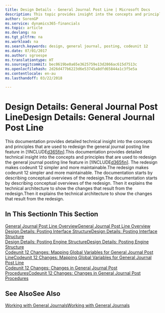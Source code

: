 ```yaml
---
title: Design Details - General Journal Post Line | Microsoft Docs
description: This topic provides insight into the concepts and principles that are used to redesign the general journal posting line feature in Finance and Operations, Business edition.
author: SorenGP
ms.service: dynamics365-financials
ms.topic: article
ms.devlang: na
ms.tgt_pltfrm: na
ms.workload: na
ms.search.keywords: design, general journal, posting, codeunit 12
ms.date: 07/01/2017
ms.author: sgroespe
ms.translationtype: HT
ms.sourcegitcommit: bec0619be0a65e3625759e13d2866ac615d7513c
ms.openlocfilehash: 2d26d477b6223d6e53745a8dfd65844a1c3f5e5a
ms.contentlocale: en-au
ms.lasthandoff: 03/22/2018

---
```

# <a name="design-details-general-journal-post-line"></a><span data-ttu-id="2d111-103">Design Details: General Journal Post Line</span><span class="sxs-lookup"><span data-stu-id="2d111-103">Design Details: General Journal Post Line</span></span>
<span data-ttu-id="2d111-104">This documentation provides detailed technical insight into the concepts and principles that are used to redesign the general journal posting line feature in [!INCLUDE[d365fin](includes/d365fin_md.md)].</span><span class="sxs-lookup"><span data-stu-id="2d111-104">This documentation provides detailed technical insight into the concepts and principles that are used to redesign the general journal posting line feature in [!INCLUDE[d365fin](includes/d365fin_md.md)].</span></span> <span data-ttu-id="2d111-105">The redesign makes codeunit 12 simpler and more maintainable.</span><span class="sxs-lookup"><span data-stu-id="2d111-105">The redesign makes codeunit 12 simpler and more maintainable.</span></span> <span data-ttu-id="2d111-106">The documentation starts by describing conceptual overviews of the redesign.</span><span class="sxs-lookup"><span data-stu-id="2d111-106">The documentation starts by describing conceptual overviews of the redesign.</span></span> <span data-ttu-id="2d111-107">Then it explains the technical architecture to show the changes that result from the redesign.</span><span class="sxs-lookup"><span data-stu-id="2d111-107">Then it explains the technical architecture to show the changes that result from the redesign.</span></span>  

## <a name="in-this-section"></a><span data-ttu-id="2d111-108">In This Section</span><span class="sxs-lookup"><span data-stu-id="2d111-108">In This Section</span></span>  
[<span data-ttu-id="2d111-109">General Journal Post Line Overview</span><span class="sxs-lookup"><span data-stu-id="2d111-109">General Journal Post Line Overview</span></span>](design-details-general-journal-post-line-overview.md)  
[<span data-ttu-id="2d111-110">Design Details: Posting Interface Structure</span><span class="sxs-lookup"><span data-stu-id="2d111-110">Design Details: Posting Interface Structure</span></span>](design-details-posting-interface-structure.md)  
[<span data-ttu-id="2d111-111">Design Details: Posting Engine Structure</span><span class="sxs-lookup"><span data-stu-id="2d111-111">Design Details: Posting Engine Structure</span></span>](design-details-posting-engine-structure.md)  
[<span data-ttu-id="2d111-112">Codeunit 12 Changes: Mapping Global Variables for General Journal Post Line</span><span class="sxs-lookup"><span data-stu-id="2d111-112">Codeunit 12 Changes: Mapping Global Variables for General Journal Post Line</span></span>](design-details-codeunit-12-changes-mapping-global-variables-for-general-journal-post-line.md)  
[<span data-ttu-id="2d111-113">Codeunit 12 Changes: Changes in General Journal Post Procedures</span><span class="sxs-lookup"><span data-stu-id="2d111-113">Codeunit 12 Changes: Changes in General Journal Post Procedures</span></span>](design-details-codeunit-12-changes-changes-in-general-journal-post-procedures.md)  

## <a name="see-also"></a><span data-ttu-id="2d111-114">See Also</span><span class="sxs-lookup"><span data-stu-id="2d111-114">See Also</span></span>  
[<span data-ttu-id="2d111-115">Working with General Journals</span><span class="sxs-lookup"><span data-stu-id="2d111-115">Working with General Journals</span></span>](ui-work-general-journals.md)

